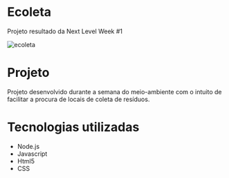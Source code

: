 # Ecoleta
Projeto resultado da Next Level Week #1

![ecoleta](https://user-images.githubusercontent.com/47614825/83958821-b3752080-a84c-11ea-9c17-b6debd5df4db.gif) </br>

# Projeto
 Projeto desenvolvido durante a semana do meio-ambiente com o intuito de facilitar a procura de locais de coleta de resíduos.

# Tecnologias utilizadas
- Node.js
- Javascript
- Html5
- CSS
 

